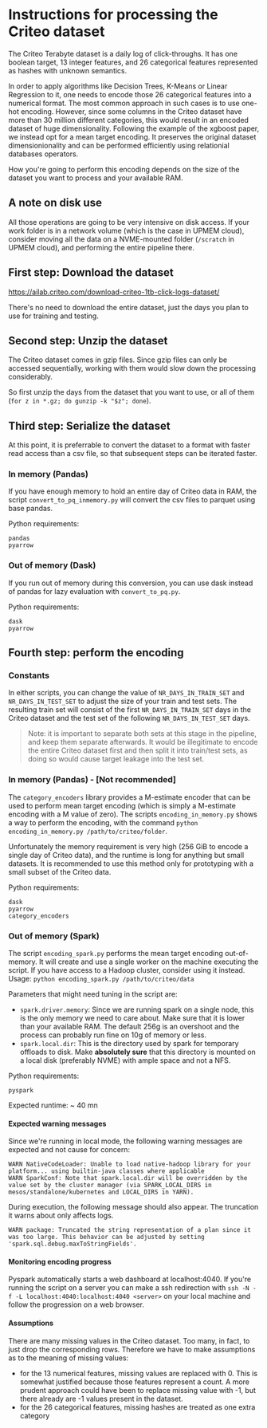# Instructions for processing the Criteo dataset

The Criteo Terabyte dataset is a daily log of click-throughs.
It has one boolean target, 13 integer features, and 26 categorical features represented as hashes with unknown semantics.

In order to apply algorithms like Decision Trees, K-Means or Linear Regression to it, one needs to encode those 26 categorical features into a numerical format. The most common approach in such cases is to use one-hot encoding. However, since some columns in the Criteo dataset have more than 30 million different categories, this would result in an encoded dataset of huge dimensionality. Following the example of the xgboost paper, we instead opt for a mean target encoding. It preserves the original dataset dimensionionality and can be performed efficiently using relationial databases operators.

How you're going to perform this encoding depends on the size of the dataset you want to process and your available RAM.

## A note on disk use

All those operations are going to be very intensive on disk access. If your work folder is in a network volume (which is the case in UPMEM cloud), consider moving all the data on a NVME-mounted folder (`/scratch` in UPMEM cloud), and performing the entire pipeline there.

## First step: Download the dataset

<https://ailab.criteo.com/download-criteo-1tb-click-logs-dataset/>

There's no need to download the entire dataset, just the days you plan to use for training and testing.

## Second step: Unzip the dataset

The Criteo dataset comes in gzip files. Since gzip files can only be accessed sequentially, working with them would slow down the processing considerably.

So first unzip the days from the dataset that you want to use, or all of them (`for z in *.gz; do gunzip -k "$z"; done`).

## Third step: Serialize the dataset

At this point, it is preferrable to convert the dataset to a format with faster read access than a csv file, so that subsequent steps can be iterated faster.

### In memory (Pandas)

If you have enough memory to hold an entire day of Criteo data in RAM, the script `convert_to_pq_inmemory.py` will convert the csv files to parquet using base pandas.

Python requirements:

```text
pandas
pyarrow
```

### Out of memory (Dask)

If you run out of memory during this conversion, you can use dask instead of pandas for lazy evaluation with `convert_to_pq.py`.

Python requirements:

```text
dask
pyarrow
```

## Fourth step: perform the encoding

### Constants

In either scripts, you can change the value of `NR_DAYS_IN_TRAIN_SET` and `NR_DAYS_IN_TEST_SET` to adjust the size of your train and test sets. The resulting train set will consist of the first `NR_DAYS_IN_TRAIN_SET` days in the Criteo dataset and the test set of the following `NR_DAYS_IN_TEST_SET` days.

> Note: it is important to separate both sets at this stage in the pipeline, and keep them separate afterwards. It would be illegitimate to encode the entire Criteo dataset first and then split it into train/test sets, as doing so would cause target leakage into the test set.

### In memory (Pandas) - [Not recommended]

The `category_encoders` library provides a M-estimate encoder that can be used to perform mean target encoding (which is simply a M-estimate encoding with a M value of zero). The scripts `encoding_in_memory.py` shows a way to perform the encoding, with the command `python encoding_in_memory.py /path/to/criteo/folder`.

Unfortunately the memory requirement is very high (256 GiB to encode a single day of Criteo data), and the runtime is long for anything but small datasets. It is recommended to use this method only for prototyping with a small subset of the Criteo data.

Python requirements:

```text
dask
pyarrow
category_encoders
```

### Out of memory (Spark)

The script `encoding_spark.py` performs the mean target encoding out-of-memory. It will create and use a single worker on the machine executing the script. If you have access to a Hadoop cluster, consider using it instead.  
Usage: `python encoding_spark.py /path/to/criteo/data`

Parameters that might need tuning in the script are:

- `spark.driver.memory`: Since we are running spark on a single node, this is the only memory we need to care about. Make sure that it is lower than your available RAM. The default 256g is an overshoot and the process can probably run fine on 10g of memory or less.
- `spark.local.dir`: This is the directory used by spark for temporary offloads to disk. Make **absolutely sure** that this directory is mounted on a local disk (preferably NVME) with ample space and not a NFS.

Python requirements:

```text
pyspark
```

Expected runtime: ~ 40 mn

#### Expected warning messages

Since we're running in local mode, the following warning messages are expected and not cause for concern:

```text
WARN NativeCodeLoader: Unable to load native-hadoop library for your platform... using builtin-java classes where applicable
WARN SparkConf: Note that spark.local.dir will be overridden by the value set by the cluster manager (via SPARK_LOCAL_DIRS in mesos/standalone/kubernetes and LOCAL_DIRS in YARN).
```

During execution, the following message should also appear. The truncation it warns about only affects logs.

```text
WARN package: Truncated the string representation of a plan since it was too large. This behavior can be adjusted by setting 'spark.sql.debug.maxToStringFields'.
```

#### Monitoring encoding progress

Pyspark automatically starts a web dashboard at localhost:4040. If you're running the script on a server you can make a ssh redirection with `ssh -N -f -L localhost:4040:localhost:4040 <server>` on your local machine and follow the progression on a web browser.

#### Assumptions

There are many missing values in the Criteo dataset. Too many, in fact, to just drop the corresponding rows. Therefore we have to make assumptions as to the meaning of missing values:

- for the 13 numerical features, missing values are replaced with 0. This is somewhat justified because those features represent a count. A more prudent approach could have been to replace missing value with -1, but there already are -1 values present in the dataset.
- for the 26 categorical features, missing hashes are treated as one extra category
